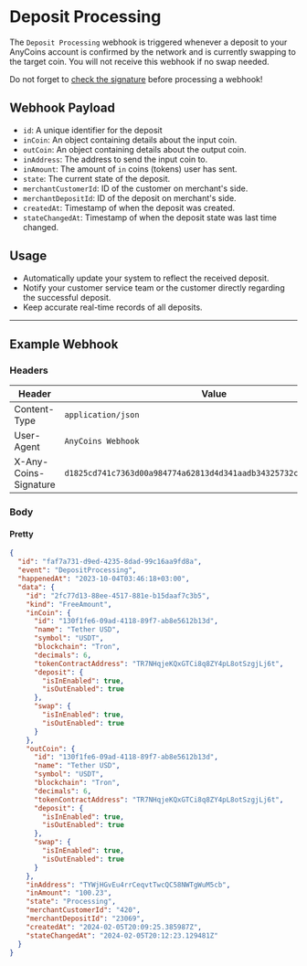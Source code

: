 # Deposit Processing

The `Deposit Processing` webhook is triggered whenever a deposit to your AnyCoins account is confirmed by the network and is currently swapping to the target coin. You will not receive this webhook if no swap needed.

<div class="warning">
Do not forget to <a href="../signature.html">check the signature</a> before processing a webhook!
</div>

## Webhook Payload

- `id`: A unique identifier for the deposit
- `inCoin`: An object containing details about the input coin.
- `outCoin`: An object containing details about the output coin.
- `inAddress`: The address to send the input coin to.
- `inAmount`: The amount of `in` coins (tokens) user has sent.
- `state`: The current state of the deposit.
- `merchantCustomerId`: ID of the customer on merchant's side.
- `merchantDepositId`: ID of the deposit on merchant's side.
- `createdAt`: Timestamp of when the deposit was created.
- `stateChangedAt`: Timestamp of when the deposit state was last time changed.

## Usage

- Automatically update your system to reflect the received deposit.
- Notify your customer service team or the customer directly regarding the successful deposit.
- Keep accurate real-time records of all deposits.

---

## Example Webhook

### Headers

| Header                | Value                                                              |
|-----------------------|--------------------------------------------------------------------|
| Content-Type          | `application/json`                                                 |
| User-Agent            | `AnyCoins Webhook`                                                 |
| X-Any-Coins-Signature | `d1825cd741c7363d00a984774a62813d4d341aadb34325732cfa2e3e8c03e55e` |

### Body

#### Pretty

```json
{
  "id": "faf7a731-d9ed-4235-8dad-99c16aa9fd8a",
  "event": "DepositProcessing",
  "happenedAt": "2023-10-04T03:46:18+03:00",
  "data": {
    "id": "2fc77d13-88ee-4517-881e-b15daaf7c3b5",
    "kind": "FreeAmount",
    "inCoin": {
      "id": "130f1fe6-09ad-4118-89f7-ab8e5612b13d",
      "name": "Tether USD",
      "symbol": "USDT",
      "blockchain": "Tron",
      "decimals": 6,
      "tokenContractAddress": "TR7NHqjeKQxGTCi8q8ZY4pL8otSzgjLj6t",
      "deposit": {
        "isInEnabled": true,
        "isOutEnabled": true
      },
      "swap": {
        "isInEnabled": true,
        "isOutEnabled": true
      }
    },
    "outCoin": {
      "id": "130f1fe6-09ad-4118-89f7-ab8e5612b13d",
      "name": "Tether USD",
      "symbol": "USDT",
      "blockchain": "Tron",
      "decimals": 6,
      "tokenContractAddress": "TR7NHqjeKQxGTCi8q8ZY4pL8otSzgjLj6t",
      "deposit": {
        "isInEnabled": true,
        "isOutEnabled": true
      },
      "swap": {
        "isInEnabled": true,
        "isOutEnabled": true
      }
    },
    "inAddress": "TYWjHGvEu4rrCeqvtTwcQC58NWTgWuM5cb",
    "inAmount": "100.23",
    "state": "Processing",
    "merchantCustomerId": "420",
    "merchantDepositId": "23069",
    "createdAt": "2024-02-05T20:09:25.385987Z",
    "stateChangedAt": "2024-02-05T20:12:23.129481Z"
  }
}
```

